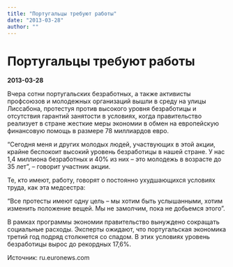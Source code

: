 ```yaml
---
title: "Португальцы требуют работы"
date: "2013-03-28"
author: ""
---
```


# Португальцы требуют работы

**2013-03-28** 

Вчера сотни португальских безработных, а также активисты профсоюзов и молодежных организаций вышли в среду на улицы Лиссабона, протестуя против высокого уровня безработицы и отсутствия гарантий занятости в условиях, когда правительство реализует в стране жесткие меры экономии в обмен на европейскую финансовую помощь в размере 78 миллиардов евро.

“Сегодня меня и других молодых людей, участвующих в этой акции, крайне беспокоит высокий уровень безработицы в нашей стране. У нас 1,4 миллиона безработных и 40% из них – это молодежь в возрасте до 35 лет”, – говорит участник акции.

Те, кто имеют, работу, говорят о постоянно ухудшающихся условиях труда, как эта медсестра:

“Все протесты имеют одну цель – мы хотим быть услышанными, хотим изменить положение вещей. Мы не замолчим, пока не добьемся этого”.

В рамках программы экономии правительство вынуждено сокращать социальные расходы. Эксперты ожидают, что португальская экономика третий год подряд столкнется со спадом. В этих условиях уровень безработицы вырос до рекордных 17,6%.

Источник: ru.euronews.com
